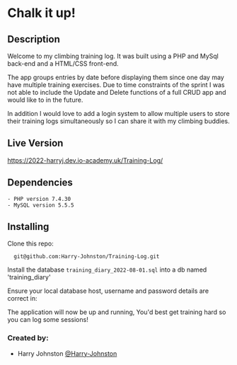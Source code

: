 # Chalk it up!

## Description
Welcome to my climbing training log. It was built using a PHP and MySql back-end and a HTML/CSS front-end.

The app groups entries by date before displaying them since one day may have multiple training exercises. Due to time constraints of the sprint I was not able to include the Update and Delete functions of a full CRUD app and would like to in the future. 

In addition I would love to add a login system to allow multiple users to store their training logs simultaneously so I can share it with my climbing buddies.

## Live Version

https://2022-harryj.dev.io-academy.uk/Training-Log/

## Dependencies
```
- PHP version 7.4.30
- MySQL version 5.5.5

```
## Installing 

Clone this repo:
```
  git@github.com:Harry-Johnston/Training-Log.git
```  
Install the database `training_diary_2022-08-01.sql` into a db named 'training_diary'

Ensure your local database host, username and password details are correct in: 
  
The application will now be up and running, You'd best get training hard so you can log some sessions!
### Created by:

- Harry Johnston [@Harry-Johnston](https://github.com/Harry-Johnston)
